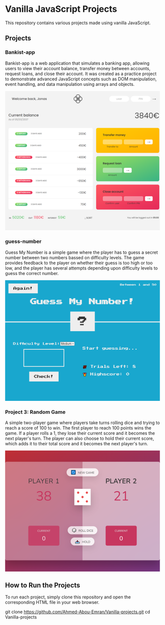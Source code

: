 # Vanilla JavaScript Projects

This repository contains various projects made using vanilla JavaScript.

## Projects

### Bankist-app

Bankist-app is a web application that simulates a banking app, allowing users to view their account balance, transfer money between accounts, request loans, and close their account. It was created as a practice project to demonstrate advanced JavaScript concepts such as DOM manipulation, event handling, and data manipulation using arrays and objects.

![Bankist-app Screenshot](/assets/bankist-app.png)

### guess-number

Guess My Number is a simple game where the player has to guess a secret number between two numbers bassed on difficulty levels. The game provides feedback to the player on whether their guess is too high or too low, and the player has several attempts depending upon difficulty levels to guess the correct number.

![guess a number](/assets/guess-number.png)

### Project 3: Random Game

A simple two-player game where players take turns rolling dice and trying to reach a score of 100 to win. The first player to reach 100 points wins the game. If a player rolls a 1, they lose their current score and it becomes the next player's turn. The player can also choose to hold their current score, which adds it to their total score and it becomes the next player's turn.

![Random Game](/assets/random-game.png)

## How to Run the Projects

To run each project, simply clone this repository and open the corresponding HTML file in your web browser.

git clone https://github.com/Ahmed-Abou-Emran/Vanilla-projects.git
cd Vanilla-projects


